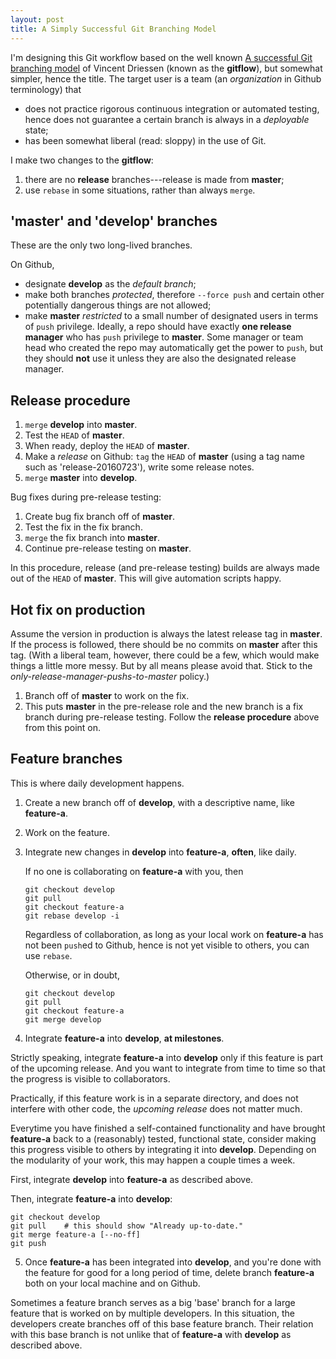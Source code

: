 ```yaml
---
layout: post
title: A Simply Successful Git Branching Model
---
```


I'm designing this Git workflow based on the well known
[A successful Git branching model](http://nvie.com/posts/a-successful-git-branching-model/) of Vincent Driessen (known as the **gitflow**), but somewhat simpler, hence the title. The target user is a team (an *organization* in Github terminology) that

- does not practice rigorous continuous integration or automated testing, hence does not guarantee a certain branch is always in a *deployable* state;
- has been somewhat liberal (read: sloppy) in the use of Git.

I make two changes to the **gitflow**:

1. there are no **release** branches---release is made from **master**;
2. use `rebase` in some situations, rather than always `merge`.

## 'master' and 'develop' branches

These are the only two long-lived branches.

On Github,

- designate **develop** as the *default branch*;
- make both branches *protected*, therefore `--force push` and certain other potentially dangerous things are not allowed;
- make **master** *restricted* to a small number of designated users in terms of `push` privilege. Ideally, a repo should have exactly **one release manager** who has `push` privilege to **master**. Some manager or team head who created the repo may automatically get the power to `push`, but they should **not** use it unless they are also the designated release manager.

## Release procedure

1. `merge` **develop** into **master**.
2. Test the `HEAD` of **master**.
3. When ready, deploy the `HEAD` of **master**.
4. Make a *release* on Github: `tag` the `HEAD` of **master** (using a tag name such as 'release-20160723'), write some release notes.
5. `merge` **master** into **develop**.

Bug fixes during pre-release testing:

1. Create bug fix branch off of **master**.
2. Test the fix in the fix branch.
3. `merge` the fix branch into **master**.
4. Continue pre-release testing on **master**.

In this procedure, release (and pre-release testing) builds are always made out of the `HEAD` of **master**. This will give automation scripts happy.

## Hot fix on production

Assume the version in production is always the latest release tag in **master**. If the process is followed, there should be no commits on **master** after this tag. (With a liberal team, however, there could be a few, which would make things a little more messy. But by all means please avoid that. Stick to the *only-release-manager-pushs-to-master* policy.)

1. Branch off of **master** to work on the fix.
2. This puts **master** in the pre-release role and the new branch is a fix branch during pre-release testing. Follow the **release procedure** above from this point on.

## Feature branches

This is where daily development happens.

1. Create a new branch off of **develop**, with a descriptive name, like **feature-a**.
2. Work on the feature.
3. Integrate new changes in **develop** into **feature-a**, **often**, like daily.

   If no one is collaborating on **feature-a** with you, then 
   
   ```
   git checkout develop
   git pull
   git checkout feature-a
   git rebase develop -i
   ```
   
   Regardless of collaboration, as long as your local work on **feature-a** has not been `push`ed to Github, hence is not yet visible to others, you can use `rebase`.
   
   Otherwise, or in doubt,
   
   ```
   git checkout develop
   git pull
   git checkout feature-a
   git merge develop
   ```
   
4. Integrate **feature-a** into **develop**, **at milestones**.

  Strictly speaking, integrate **feature-a** into **develop** only if this feature is part of the upcoming release. And you want to integrate from time to time so that the progress is visible to collaborators.
  
  Practically, if this feature work is in a separate directory, and does not interfere with other code, the *upcoming release* does not matter much.
  
  Everytime you have finished a self-contained functionality and have brought **feature-a** back to a (reasonably) tested, functional state, consider making this progress visible to others by integrating it into **develop**. Depending on the modularity of your work, this may happen a couple times a week.
  
  First, integrate **develop** into **feature-a** as described above.
  
  Then, integrate **feature-a** into **develop**:
  
  
  ```
  git checkout develop
  git pull    # this should show "Already up-to-date."
  git merge feature-a [--no-ff]
  git push
  ```
  
5. Once **feature-a** has been integrated into **develop**, and you're done with the feature for good for a long period of time, delete branch **feature-a** both on your local machine and on Github.

Sometimes a feature branch serves as a big 'base' branch for a large feature that is worked on by multiple developers. In this situation, the developers create branches off of this base feature branch. Their relation with this base branch is not unlike that of **feature-a** with **develop** as described above.

   



